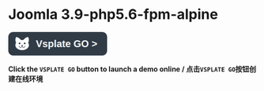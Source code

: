# Joomla 3.9-php5.6-fpm-alpine

<a href="https://www.vsplate.com/?docker-compose=https://github.com/vsplate/dcenvs/joomla/3.9-php5.6-fpm-alpine"><img alt="VSPLATE GO" src="https://raw.githubusercontent.com/vsplate/images/master/vsgo_btn.png" width="200px"></a>

**Click the `VSPLATE GO` button to launch a demo online / 点击`VSPLATE GO`按钮创建在线环境**